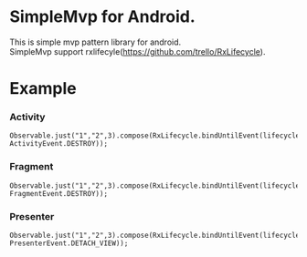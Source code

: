 # SimpleMvp for Android.
This is simple mvp pattern library for android.  
SimpleMvp support rxlifecyle(https://github.com/trello/RxLifecycle).

# Example
### Activity
```
Observable.just("1","2",3).compose(RxLifecycle.bindUntilEvent(lifecycle(), ActivityEvent.DESTROY));
```
### Fragment
```
Observable.just("1","2",3).compose(RxLifecycle.bindUntilEvent(lifecycle(), FragmentEvent.DESTROY));
```
### Presenter
```
Observable.just("1","2",3).compose(RxLifecycle.bindUntilEvent(lifecycle(), PresenterEvent.DETACH_VIEW));
```
